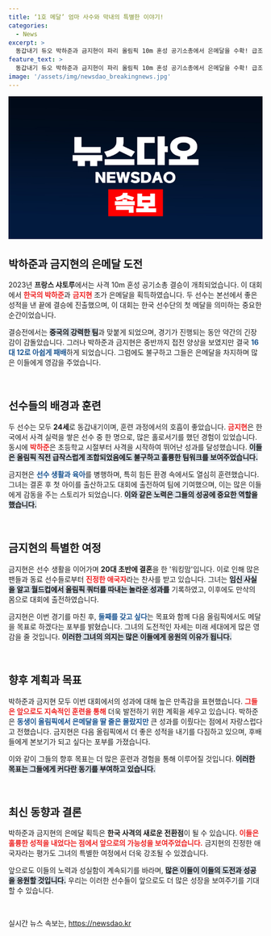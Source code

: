 ```yaml
---
title: ‘1호 메달’ 엄마 사수와 막내의 특별한 이야기!
categories:
  - News
excerpt: >
  동갑내기 듀오 박하준과 금지현이 파리 올림픽 10m 혼성 공기소총에서 은메달을 수확! 급조된 팀워크로 강국을 대항하며 전한 감동의 순간. 금지현은 둘째를 낳고 다음 올림픽에서도 신화 쓰겠다며 포부를 밝혀.
feature_text: >
  동갑내기 듀오 박하준과 금지현이 파리 올림픽 10m 혼성 공기소총에서 은메달을 수확! 급조된 팀워크로 강국을 대항하며 전한 감동의 순간. 금지현은 둘째를 낳고 다음 올림픽에서도 신화 쓰겠다며 포부를 밝혀.
image: '/assets/img/newsdao_breakingnews.jpg'
---
```


<p><img src="/assets/img/newsdao_breakingnews.jpg" alt="koreaapp 속보" /></p>

<h2 data-ke-size="size26">박하준과 금지현의 은메달 도전</h2>

<p data-ke-size="size16">2023년 <b>프랑스 샤토루</b>에서는 사격 10m 혼성 공기소총 결승이 개최되었습니다. 이 대회에서 <b><span style="color: #ee2323;">한국의 박하준</span></b>과 <b><span style="color: #ee2323;">금지현</span></b> 조가 은메달을 획득하였습니다. 두 선수는 본선에서 좋은 성적을 낸 끝에 결승에 진출했으며, 이 대회는 한국 선수단의 첫 메달을 의미하는 중요한 순간이었습니다.</p>

<p data-ke-size="size16">결승전에서는 <b><span style="background-color: #21538527;">중국의 강력한 팀</span></b>과 맞붙게 되었으며, 경기가 진행되는 동안 약간의 긴장감이 감돌았습니다. 그러나 박하준과 금지현은 중반까지 접전 양상을 보였지만 결국 <b><span style="color: #1a5490;">16 대 12로 아쉽게 패배</span></b>하게 되었습니다. 그럼에도 불구하고 그들은 은메달을 차지하며 많은 이들에게 영감을 주었습니다.</p>

<p data-ke-size="size16">&nbsp;</p>

<h2 data-ke-size="size26">선수들의 배경과 훈련</h2>

<p data-ke-size="size16">두 선수는 모두 <b>24세</b>로 동갑내기이며, 훈련 과정에서의 호흡이 좋았습니다. <b><span style="color: #ee2323;">금지현</span></b>은 한국에서 사격 실력을 쌓은 선수 중 한 명으로, 많은 홀로서기를 했던 경험이 있었습니다. 동시에 <b><span style="color: #ee2323;">박하준</span></b>은 초등학교 시절부터 사격을 시작하여 뛰어난 성과를 달성했습니다. <b><span style="background-color: #21538527;">이들은 올림픽 직전 급작스럽게 조합되었음에도 불구하고 훌륭한 팀워크를 보여주었습니다.</span></b></p>

<p data-ke-size="size16">금지현은 <b><span style="color: #1a5490;">선수 생활과 육아</span></b>를 병행하며, 특히 힘든 환경 속에서도 열심히 훈련했습니다. 그녀는 결혼 후 첫 아이를 출산하고도 대회에 출전하여 팀에 기여했으며, 이는 많은 이들에게 감동을 주는 스토리가 되었습니다. <b><span style="background-color: #21538527;">이와 같은 노력은 그들의 성공에 중요한 역할을 했습니다.</span></b></p>

<p data-ke-size="size16">&nbsp;</p>

<h2 data-ke-size="size26">금지현의 특별한 여정</h2>

<p data-ke-size="size16">금지현은 선수 생활을 이어가며 <b>20대 초반에 결혼</b>을 한 '워킹맘'입니다. 이로 인해 많은 팬들과 동료 선수들로부터 <b><span style="color: #ee2323;">진정한 애국자</span></b>라는 찬사를 받고 있습니다. 그녀는 <b><span style="background-color: #21538527;">임신 사실을 알고 월드컵에서 올림픽 쿼터를 따내는 놀라운 성과를</span></b> 기록하였고, 이후에도 만삭의 몸으로 대회에 출전하였습니다.</p>

<p data-ke-size="size16">금지현은 이번 경기를 마친 후, <b><span style="color: #1a5490;">둘째를 갖고 싶다</span></b>는 목표와 함께 다음 올림픽에서도 메달을 목표로 하겠다는 포부를 밝혔습니다. 그녀의 도전적인 자세는 미래 세대에게 많은 영감을 줄 것입니다. <b><span style="background-color: #21538527;">이러한 그녀의 의지는 많은 이들에게 응원의 이유가 됩니다.</span></b></p>

<p data-ke-size="size16">&nbsp;</p>

<h2 data-ke-size="size26">향후 계획과 목표</h2>

<p data-ke-size="size16">박하준과 금지현 모두 이번 대회에서의 성과에 대해 높은 만족감을 표현했습니다. <b><span style="color: #ee2323;">그들은 앞으로도 지속적인 훈련을 통해</span></b> 더욱 발전하기 위한 계획을 세우고 있습니다. 박하준은 <b><span style="color: #1a5490;">동생이 올림픽에서 은메달을 딸 줄은 몰랐지만</span></b> 큰 성과를 이뤘다는 점에서 자랑스럽다고 전했습니다. 금지현은 다음 올림픽에서 더 좋은 성적을 내기를 다짐하고 있으며, 후배들에게 본보기가 되고 싶다는 포부를 가졌습니다.</p>

<p data-ke-size="size16">이와 같이 그들의 향후 목표는 더 많은 훈련과 경험을 통해 이루어질 것입니다. <b><span style="background-color: #21538527;">이러한 목표는 그들에게 커다란 동기를 부여하고 있습니다.</span></b></p>

<p data-ke-size="size16">&nbsp;</p>

<h2 data-ke-size="size26">최신 동향과 결론</h2>

<p data-ke-size="size16">박하준과 금지현의 은메달 획득은 <b>한국 사격의 새로운 전환점</b>이 될 수 있습니다. <b><span style="color: #ee2323;">이들은 훌륭한 성적을 내었다는 점에서 앞으로의 가능성을 보여주었습니다.</span></b> 금지현의 진정한 애국자라는 평가도 그녀의 특별한 여정에서 더욱 강조될 수 있겠습니다.</p>

<p data-ke-size="size16">앞으로도 이들의 노력과 성실함이 계속되기를 바라며, <b><span style="background-color: #21538527;">많은 이들이 이들의 도전과 성공을 응원할 것입니다.</span></b> 우리는 이러한 선수들이 앞으로도 더 많은 성장을 보여주기를 기대할 수 있습니다.</p>

<p data-ke-size="size16">&nbsp;</p>
실시간 뉴스 속보는, <a href="https://newsdao.kr" rel="dofollow">https://newsdao.kr</a>


